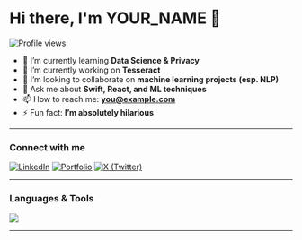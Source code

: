 # Hi there, I'm **YOUR_NAME** 👋

![Profile views](https://komarev.com/ghpvc/?username=YOUR_USERNAME&style=for-the-badge)

- 🌱 I’m currently learning **Data Science & Privacy**
- 🤖 I’m currently working on **Tesseract**
- 🤝 I’m looking to collaborate on **machine learning projects (esp. NLP)**
- 💬 Ask me about **Swift, React, and ML techniques**
- 📫 How to reach me: **you@example.com**
- ⚡ Fun fact: **I’m absolutely hilarious**

---

### Connect with me
[![LinkedIn](https://img.shields.io/badge/LinkedIn-0A66C2?logo=linkedin&logoColor=white&style=for-the-badge)](https://www.linkedin.com/in/YOUR_LINKEDIN_SLUG/)
[![Portfolio](https://img.shields.io/badge/Portfolio-000?style=for-the-badge&logo=vercel&logoColor=white)](https://YOUR_PORTFOLIO_URL)
[![X (Twitter)](https://img.shields.io/badge/X-000?style=for-the-badge&logo=x&logoColor=white)](https://x.com/YOUR_HANDLE)

---

### Languages & Tools
<!-- Quick, clean icons via skillicons.dev → edit the list to match your stack -->
<p>
  <img src="https://skillicons.dev/icons?i=ts,js,python,java,swift,go,cpp,cs,html,css,react,nextjs,nodejs,express,tailwind,androidstudio,raspberrypi,sqlite,mysql,postgres,redis,prisma,linux,docker,git,github,aws,gcp,,figma&perline=14"/>
</p>

---

